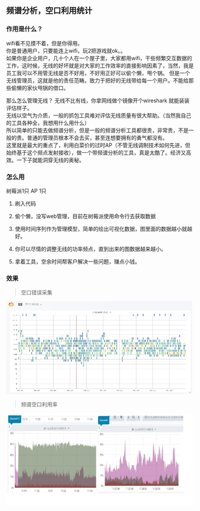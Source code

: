 ## 频谱分析，空口利用统计


### 作用是什么？

wifi看不见摸不着，但是你得用。  
你是普通用户，只要能连上wifi，玩2把游戏就ok。。  
如果你是企业用户，几十个人在一个屋子里，大家都用wifi，干些频繁交互数据的工作，这时候，无线的好坏就是对大家的工作效率的直接影响因素了，当然，我是员工我可以不用管无线是否不好用，不好用正好可以偷个懒，甩个锅。
但是一个无线管理员，这就是他的责任范畴。致力于把好的无线带给每一个用户。不能给那些偷懒的家伙甩锅的借口。

那么怎么管理无线？
无线不比有线，你拿网线做个镜像开个wireshark 就能装装评估样子。  
无线以空气为介质，一般的抓包工具难对评估无线质量有很大帮助。（当然我自己的工具各种全，我想用什么用什么）  
所以简单的只能去做频谱分析，但是一般的频谱分析工具都很贵，非常贵，不是一般的贵。普通的管理员根本不会去买，甚至连想要拥有的勇气都没有。  
这里就是最大的重点了，利用白菜价的过时AP（不管无线调制技术如何先进，但始终基于这个频点发射接收），做一个带频谱分析的工具，真是太酷了。经济又高效。一下子就能洞穿无线的奥秘。

### 怎么用
树莓派1只
AP 1只

1. 刷入代码

2. 偷个懒，没写web管理，目前在树莓派使用命令行去获取数据

3. 使用时间序列作为管理模型，简单的绘出可视化数据，图里面的数据越小就越好。

4. 你可以尽情的调整无线的功率频点，直到出来的图数据越来越小。

5. 拿着工具，空余时间帮客户解决一些问题，赚点小钱。

### 效果


> 空口错误采集

<img src="https://github.com/charlesld/IAMAWIFIEXPERT/blob/master/pic/channel%20err.jpg" width=500 height=250 />


> 频谱空口利用率

<img src="https://github.com/charlesld/IAMAWIFIEXPERT/blob/master/pic/specturm.jpg" width=500 height=250 />



